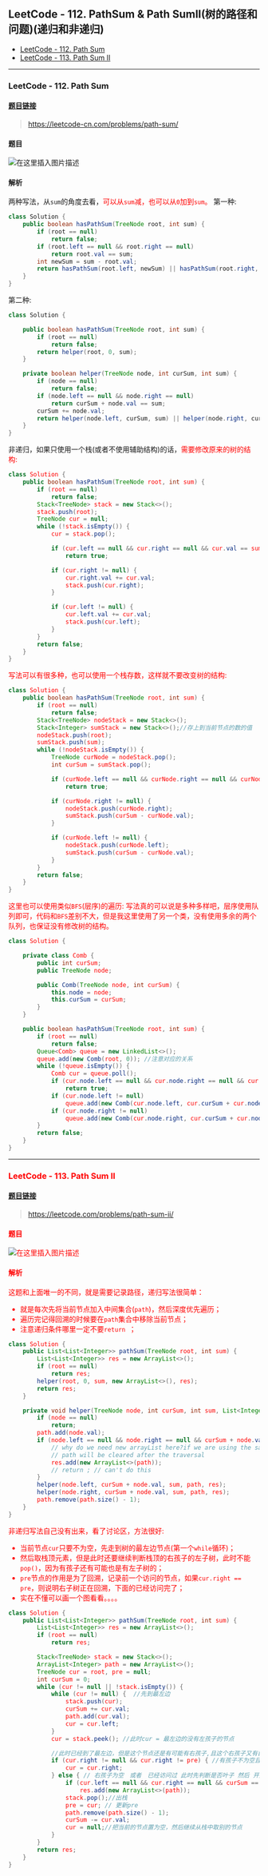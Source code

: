 ﻿## LeetCode - 112. PathSum & Path SumII(树的路径和问题)(递归和非递归)

* [LeetCode - 112. Path Sum](#1)
* [LeetCode - 113. Path Sum II](#leetcode---113-pathsum-)

***
### <font id = "1">LeetCode - 112. Path Sum
#### [题目链接](https://leetcode.com/problems/path-sum/)

> https://leetcode-cn.com/problems/path-sum/

#### 题目
![在这里插入图片描述](images/112_t.png)
#### 解析

两种写法，从`sum`的角度去看，<font color = red>可以从`sum`减，也可以从`0`加到`sum`。</font>
第一种: 
```java
class Solution {
    public boolean hasPathSum(TreeNode root, int sum) {
        if (root == null)
            return false;
        if (root.left == null && root.right == null)
            return root.val == sum;
        int newSum = sum - root.val;
        return hasPathSum(root.left, newSum) || hasPathSum(root.right, newSum);
    }
}
```
第二种: 
```java
class Solution {

    public boolean hasPathSum(TreeNode root, int sum) {
        if (root == null)
            return false;
        return helper(root, 0, sum);
    }

    private boolean helper(TreeNode node, int curSum, int sum) {
        if (node == null)
            return false;
        if (node.left == null && node.right == null)
            return curSum + node.val == sum;
        curSum += node.val;
        return helper(node.left, curSum, sum) || helper(node.right, curSum, sum);
    }
}
```
非递归，如果只使用一个栈(或者不使用辅助结构)的话，<font color = red>需要修改原来的树的结构: 

```java
class Solution {
    public boolean hasPathSum(TreeNode root, int sum) {
        if (root == null)
            return false;
        Stack<TreeNode> stack = new Stack<>();
        stack.push(root);
        TreeNode cur = null;
        while (!stack.isEmpty()) {
            cur = stack.pop();

            if (cur.left == null && cur.right == null && cur.val == sum)
                return true;

            if (cur.right != null) {
                cur.right.val += cur.val;
                stack.push(cur.right);
            }

            if (cur.left != null) {
                cur.left.val += cur.val;
                stack.push(cur.left);
            }
        }
        return false;
    }
}
```
写法可以有很多种，也可以使用一个栈存数，这样就不要改变树的结构:  

```java
class Solution {
    public boolean hasPathSum(TreeNode root, int sum) {
        if (root == null)
            return false;
        Stack<TreeNode> nodeStack = new Stack<>();
        Stack<Integer> sumStack = new Stack<>();//存上到当前节点的数的值
        nodeStack.push(root);
        sumStack.push(sum);
        while (!nodeStack.isEmpty()) {
            TreeNode curNode = nodeStack.pop();
            int curSum = sumStack.pop();

            if (curNode.left == null && curNode.right == null && curNode.val == curSum)
                return true;

            if (curNode.right != null) {
                nodeStack.push(curNode.right);
                sumStack.push(curSum - curNode.val);
            }

            if (curNode.left != null) {
                nodeStack.push(curNode.left);
                sumStack.push(curSum - curNode.val);
            }
        }
        return false;
    }
}
```

这里也可以使用类似`BFS`(层序)的遍历: 
写法真的可以说是多种多样吧，层序使用队列即可，代码和`BFS`差别不大，<font color = red>但是我这里使用了另一个类，没有使用多余的两个队列，也保证没有修改树的结构。

```java
class Solution {

    private class Comb {
        public int curSum;
        public TreeNode node;

        public Comb(TreeNode node, int curSum) {
            this.node = node;
            this.curSum = curSum;
        }
    }

    public boolean hasPathSum(TreeNode root, int sum) {
        if (root == null)
            return false;
        Queue<Comb> queue = new LinkedList<>();
        queue.add(new Comb(root, 0)); //注意对应的关系
        while (!queue.isEmpty()) {
            Comb cur = queue.poll();
            if (cur.node.left == null && cur.node.right == null && cur.curSum + cur.node.val == sum)
                return true;
            if (cur.node.left != null) 
                queue.add(new Comb(cur.node.left, cur.curSum + cur.node.val));
            if (cur.node.right != null) 
                queue.add(new Comb(cur.node.right, cur.curSum + cur.node.val));
        }
        return false;
    }
}
```
***
### <font id = "1">LeetCode - 113. Path Sum II
#### [题目链接](https://leetcode.com/problems/path-sum-ii/)

> https://leetcode.com/problems/path-sum-ii/

#### 题目
![在这里插入图片描述](images/113_t.png)
#### 解析

这题和上面唯一的不同，就是需要记录路径，递归写法很简单：　


* 就是每次先将当前节点加入中间集合(`path`)，然后深度优先遍历；
* 遍历完记得回溯的时候要在`path`集合中移除当前节点；
* 注意递归条件哪里一定不要`return `；


```java
class Solution {
    public List<List<Integer>> pathSum(TreeNode root, int sum) {
        List<List<Integer>> res = new ArrayList<>();
        if (root == null)
            return res;
        helper(root, 0, sum, new ArrayList<>(), res);
        return res;
    }

    private void helper(TreeNode node, int curSum, int sum, List<Integer> path, List<List<Integer>> res) {
        if (node == null)
            return;
        path.add(node.val);
        if (node.left == null && node.right == null && curSum + node.val == sum) {
            // why do we need new arrayList here?if we are using the same path variable path
            // path will be cleared after the traversal
            res.add(new ArrayList<>(path));
            // return ; // can't do this
        }
        helper(node.left, curSum + node.val, sum, path, res);
        helper(node.right, curSum + node.val, sum, path, res);
        path.remove(path.size() - 1);
    }
}
```

非递归写法自己没有出来，看了讨论区，方法很好: 

* 当前节点`cur`只要不为空，先走到树的最左边节点(第一个`while`循环)；
* 然后取栈顶元素，但是此时还要继续判断栈顶的右孩子的左子树，此时不能`pop()`，因为有孩子还有可能也是有左子树的；
* `pre`节点的作用是为了回溯，记录前一个访问的节点，如果`cur.right == pre`，则说明右子树正在回溯，下面的已经访问完了；
* 实在不懂可以画一个图看看。。。。

```java
class Solution {
    public List<List<Integer>> pathSum(TreeNode root, int sum) {
        List<List<Integer>> res = new ArrayList<>();
        if (root == null)
            return res;

        Stack<TreeNode> stack = new Stack<>();
        ArrayList<Integer> path = new ArrayList<>();
        TreeNode cur = root, pre = null;
        int curSum = 0;
        while (cur != null || !stack.isEmpty()) {
            while (cur != null) {  //先到最左边
                stack.push(cur);
                curSum += cur.val;
                path.add(cur.val);
                cur = cur.left;
            }
            cur = stack.peek(); //此时cur = 最左边的没有左孩子的节点

            //此时已经到了最左边，但是这个节点还是有可能有右孩子,且这个右孩子又有自己的左子树
            if (cur.right != null && cur.right != pre) { //有孩子不为空且没有被访问过
                cur = cur.right;
            } else { // 右孩子为空　或者　已经访问过 此时先判断是否叶子 然后 开始回溯
                if (cur.left == null && cur.right == null && curSum == sum)
                    res.add(new ArrayList<>(path));
                stack.pop();//出栈
                pre = cur; // 更新pre
                path.remove(path.size() - 1);
                curSum -= cur.val;
                cur = null;//把当前的节点置为空，然后继续从栈中取别的节点
            }
        }
        return res;
    }
}
```

